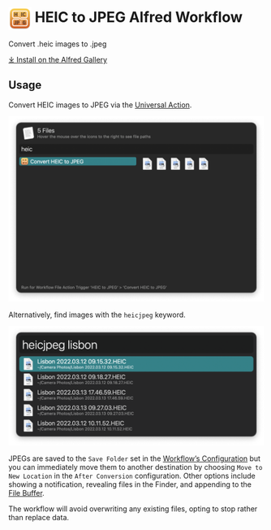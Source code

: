 # <img src='Workflow/icon.png' width='45' align='center' alt='icon'> HEIC to JPEG Alfred Workflow

Convert .heic images to .jpeg

[⤓ Install on the Alfred Gallery](https://alfred.app/workflows/alfredapp/heic-to-jpeg)

## Usage

Convert HEIC images to JPEG via the [Universal Action](https://www.alfredapp.com/help/features/universal-actions/).

![Universal Action for converting HEIC](Workflow/images/about/ua.png)

Alternatively, find images with the `heicjpeg` keyword.

![Alfred search for HEIC images](Workflow/images/about/heicjpeg.png)

JPEGs are saved to the `Save Folder` set in the [Workflow’s Configuration](https://www.alfredapp.com/help/workflows/user-configuration/) but you can immediately move them to another destination by choosing `Move to New Location` in the `After Conversion` configuration. Other options include showing a notification, revealing files in the Finder, and appending to the [File Buffer](https://www.alfredapp.com/help/features/file-search/#file-buffer).

The workflow will avoid overwriting any existing files, opting to stop rather than replace data.
